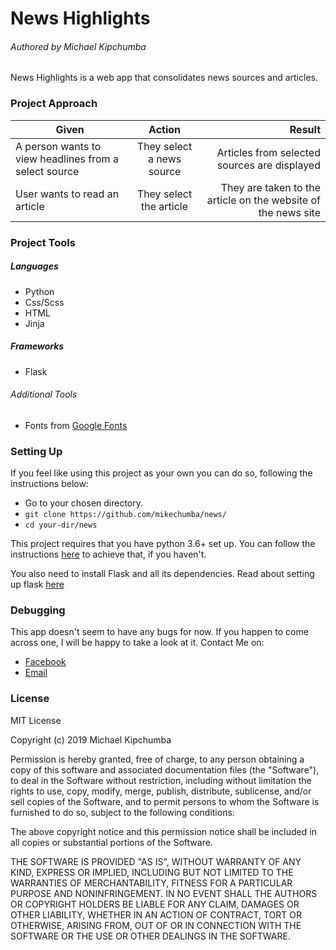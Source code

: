 # News Highlights

###### Authored by Michael Kipchumba

News Highlights is a web app that consolidates news sources and articles.

### Project Approach
   
| Given       | Action       | Result  |
| ------------- |:-------------:| -----:|
| A person wants to view headlines from a select source | They select a news source | Articles from selected sources are displayed |
| User wants to read an article | They select the article | They are taken to the article on the website of the news site |

### Project Tools

##### Languages

- Python
- Css/Scss
- HTML
- Jinja

##### Frameworks

- Flask

###### Additional Tools

- Fonts from [Google Fonts]('fonts.google.com')

### Setting Up

If you feel like using this project as your own you can do so, following the instructions below:

   - Go to your chosen directory.
   - `git clone https://github.com/mikechumba/news/`
   - `cd your-dir/news`

This project requires that you have python 3.6+ set up. You can follow the instructions [here]('https://realpython.com/installing-python/') to achieve that, if you haven't.

You also need to install Flask and all its dependencies. Read about setting up flask [here]('http://flask.pocoo.org/docs/1.0/installation/')

### Debugging

This app doesn't seem to have any bugs for now. If you happen to come across one, I will be happy to take a look at it. Contact Me on:

- [Facebook](https://web.facebook.com/ItsMikeChumba/)
- [Email](michaelchumba09@gmail.com)

### License 

MIT License

Copyright (c) 2019 Michael Kipchumba

Permission is hereby granted, free of charge, to any person obtaining a copy
of this software and associated documentation files (the "Software"), to deal
in the Software without restriction, including without limitation the rights
to use, copy, modify, merge, publish, distribute, sublicense, and/or sell
copies of the Software, and to permit persons to whom the Software is
furnished to do so, subject to the following conditions:

The above copyright notice and this permission notice shall be included in all
copies or substantial portions of the Software.

THE SOFTWARE IS PROVIDED "AS IS", WITHOUT WARRANTY OF ANY KIND, EXPRESS OR
IMPLIED, INCLUDING BUT NOT LIMITED TO THE WARRANTIES OF MERCHANTABILITY,
FITNESS FOR A PARTICULAR PURPOSE AND NONINFRINGEMENT. IN NO EVENT SHALL THE
AUTHORS OR COPYRIGHT HOLDERS BE LIABLE FOR ANY CLAIM, DAMAGES OR OTHER
LIABILITY, WHETHER IN AN ACTION OF CONTRACT, TORT OR OTHERWISE, ARISING FROM,
OUT OF OR IN CONNECTION WITH THE SOFTWARE OR THE USE OR OTHER DEALINGS IN THE
SOFTWARE.

